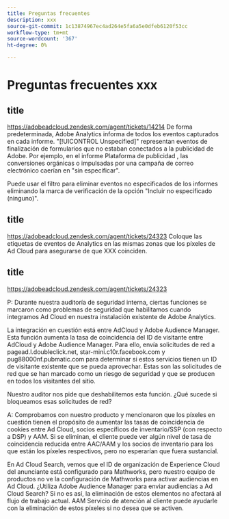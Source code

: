```yaml
---
title: Preguntas frecuentes
description: xxx
source-git-commit: 1c13874967ec4ad264e5fa6a5e0dfeb6120f53cc
workflow-type: tm+mt
source-wordcount: '367'
ht-degree: 0%

---
```


# Preguntas frecuentes xxx

## title

https://adobeadcloud.zendesk.com/agent/tickets/14214 De forma predeterminada, Adobe Analytics informa de todos los eventos capturados en cada informe. &quot;[!UICONTROL Unspecified]&quot; representan eventos de finalización de formularios que no estaban conectados a la publicidad de Adobe. Por ejemplo, en el informe Plataforma de publicidad , las conversiones orgánicas o impulsadas por una campaña de correo electrónico caerían en &quot;sin especificar&quot;.

Puede usar el filtro para eliminar eventos no especificados de los informes eliminando la marca de verificación de la opción &quot;Incluir no especificado (ninguno)&quot;. <!-- Not sure if this is in DSP or in Analytics Workspace -->

## title

https://adobeadcloud.zendesk.com/agent/tickets/24323 Coloque las etiquetas de eventos de Analytics en las mismas zonas que los píxeles de Ad Cloud para asegurarse de que XXX coinciden.

## title

https://adobeadcloud.zendesk.com/agent/tickets/24323

P: Durante nuestra auditoría de seguridad interna, ciertas funciones se marcaron como problemas de seguridad que habilitamos cuando integramos Ad Cloud en nuestra instalación existente de Adobe Analytics.

La integración en cuestión está entre AdCloud y Adobe Audience Manager. Esta función aumenta la tasa de coincidencia del ID de visitante entre AdCloud y Adobe Audience Manager. Para ello, envía solicitudes de red a pagead.l.doubleclick.net, star-mini.c10r.facebook.com y pug88000nf.pubmatic.com para determinar si estos servicios tienen un ID de visitante existente que se pueda aprovechar. Estas son las solicitudes de red que se han marcado como un riesgo de seguridad y que se producen en todos los visitantes del sitio.

Nuestro auditor nos pide que deshabilitemos esta función. ¿Qué sucede si bloqueamos esas solicitudes de red?

A: Comprobamos con nuestro producto y mencionaron que los píxeles en cuestión tienen el propósito de aumentar las tasas de coincidencia de cookies entre Ad Cloud, socios específicos de inventario/SSP (con respecto a DSP) y AAM.  Si se eliminan, el cliente puede ver algún nivel de tasa de coincidencia reducida entre AAC/AAM y los socios de inventario para los que están los píxeles respectivos, pero no esperarían que fuera sustancial.

En Ad Cloud Search, vemos que el ID de organización de Experience Cloud del anunciante está configurado para Mathworks, pero nuestro equipo de productos no ve la configuración de Mathworks para activar audiencias en Ad Cloud. ¿Utiliza Adobe Audience Manager para enviar audiencias a Ad Cloud Search? Si no es así, la eliminación de estos elementos no afectará al flujo de trabajo actual. AAM Servicio de atención al cliente puede ayudarle con la eliminación de estos píxeles si no desea que se activen.

